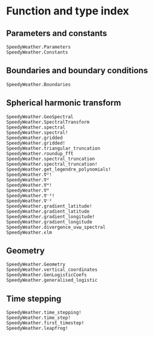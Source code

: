 # Function and type index

## Parameters and constants

```@docs
SpeedyWeather.Parameters
SpeedyWeather.Constants
```

## Boundaries and boundary conditions

```@docs
SpeedyWeather.Boundaries
```

## Spherical harmonic transform

```@docs
SpeedyWeather.GeoSpectral
SpeedyWeather.SpectralTransform
SpeedyWeather.spectral
SpeedyWeather.spectral!
SpeedyWeather.gridded
SpeedyWeather.gridded!
SpeedyWeather.triangular_truncation
SpeedyWeather.roundup_fft
SpeedyWeather.spectral_truncation
SpeedyWeather.spectral_truncation!
SpeedyWeather.get_legendre_polynomials!
SpeedyWeather.∇²!
SpeedyWeather.∇²
SpeedyWeather.∇⁴!
SpeedyWeather.∇⁴
SpeedyWeather.∇⁻²!
SpeedyWeather.∇⁻²
SpeedyWeather.gradient_latitude!
SpeedyWeather.gradient_latitude
SpeedyWeather.gradient_longitude!
SpeedyWeather.gradient_longitude
SpeedyWeather.divergence_uvω_spectral
SpeedyWeather.ϵlm     
```

## Geometry

```@docs
SpeedyWeather.Geometry
SpeedyWeather.vertical_coordinates
SpeedyWeather.GenLogisticCoefs
SpeedyWeather.generalised_logistic
```

## Time stepping

```@docs
SpeedyWeather.time_stepping!
SpeedyWeather.time_step!
SpeedyWeather.first_timestep!
SpeedyWeather.leapfrog!
```